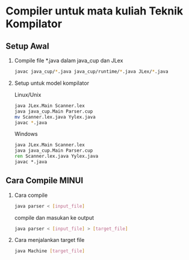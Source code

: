# Compiler untuk mata kuliah Teknik Kompilator

## Setup Awal
1. Compile file *.java dalam java_cup dan JLex
    ```bash
    javac java_cup/*.java java_cup/runtime/*.java JLex/*.java
    ```
2. Setup untuk model kompilator

    Linux/Unix
    ```bash
    java JLex.Main Scanner.lex
    java java_cup.Main Parser.cup
    mv Scanner.lex.java Yylex.java
    javac *.java
    ```

    Windows
    ```bat
    java JLex.Main Scanner.lex
    java java_cup.Main Parser.cup
    ren Scanner.lex.java Yylex.java
    javac *.java
    ```  

## Cara Compile MINUI
1. Cara compile

    ```bash
    java parser < [input_file]
    ```

    compile dan masukan ke output
    ```bash
    java parser < [input_file] > [target_file]

2. Cara menjalankan target file
    ```bash
    java Machine [target_file]
    ```

